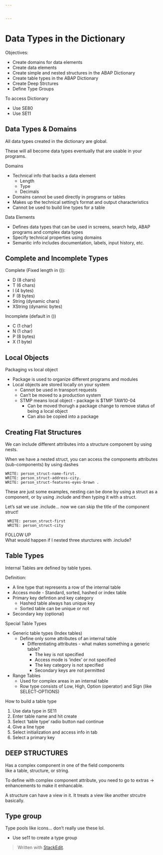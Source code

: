 ```yaml
---


---
```


<h1 id="data-types-in-the-dictionary">Data Types in the Dictionary</h1>
<p>Objectives:</p>
<ul>
<li>Create domains for data elements</li>
<li>Create data elements</li>
<li>Create simple and nested structures in the ABAP Dictionary</li>
<li>Create table types in the ABAP Dictionary</li>
<li>Create Deep Strctures</li>
<li>Define Type Groups</li>
</ul>
<p>To access Dictionary</p>
<ul>
<li>Use SE80</li>
<li>Use SE11</li>
</ul>
<h2 id="data-types--domains">Data Types &amp; Domains</h2>
<p>All data types created in the dictionary are global.</p>
<p>These will all become data types eventually that are usable in your programs.</p>
<p>Domains</p>
<ul>
<li>Technical info that backs a data element
<ul>
<li>Length</li>
<li>Type</li>
<li>Decimals</li>
</ul>
</li>
<li>Domains cannot be used directly in programs or tables</li>
<li>Makes up the technical setting’s format and output characteristics</li>
<li>Cannot be used to build line types for a table</li>
</ul>
<p>Data Elements</p>
<ul>
<li>Defines data types that can be used in screens, search help, ABAP programs and complex data types</li>
<li>Specify technical properties using domains</li>
<li>Semantic info includes documentation, labels, input history, etc.</li>
</ul>
<h2 id="complete-and-incomplete-types">Complete and Incomplete Types</h2>
<p>Complete (Fixed length in ()):</p>
<ul>
<li>D (8 chars)</li>
<li>T (6 chars)</li>
<li>I (4 bytes)</li>
<li>F (8 bytes)</li>
<li>String (dynamic chars)</li>
<li>XString (dynamic bytes)</li>
</ul>
<p>Incomplete (default in ())</p>
<ul>
<li>C (1 char)</li>
<li>N (1 char)</li>
<li>P (8 bytes)</li>
<li>X (1 byte)</li>
</ul>
<h2 id="local-objects">Local Objects</h2>
<p>Packaging vs local object</p>
<ul>
<li>Package is used to organize different programs and modules</li>
<li>Local objects are stored locally on your system
<ul>
<li>Cannot be used in transport requests</li>
<li>Can’t be moved to a production system</li>
<li>STMP means local object - package is $TMP TAW10-04
<ul>
<li>Can be moved thorugh a package change to remove status of being a local object</li>
<li>Can also be copied into a package</li>
</ul>
</li>
</ul>
</li>
</ul>
<h2 id="creating-flat-structures">Creating Flat Structures</h2>
<p>We can include different attributes into a structure component by using nests.</p>
<p>When we have a nested struct, you can access the components attributes (sub-components) by using dashes</p>
<pre class=" language-abap"><code class="prism  language-abap"><span class="token keyword">WRITE</span><span class="token punctuation">:</span> person_struct<span class="token token-operator punctuation">-</span>name<span class="token token-operator punctuation">-</span>first<span class="token punctuation">.</span>
<span class="token keyword">WRITE</span><span class="token punctuation">:</span> person_struct<span class="token token-operator punctuation">-</span>address<span class="token token-operator punctuation">-</span>city<span class="token punctuation">.</span>
<span class="token keyword">WRITE</span><span class="token punctuation">:</span> person_struct<span class="token token-operator punctuation">-</span>features<span class="token token-operator punctuation">-</span>eyes<span class="token token-operator punctuation">-</span>brown <span class="token punctuation">.</span>
</code></pre>
<p>These are just some examples, nesting can be done by using a struct as a component, or by using .include and then typing it with a struct.</p>
<p>Let’s sat we use .include… now we can skip the title of the component struct!</p>
<pre class=" language-abap"><code class="prism  language-abap"> <span class="token keyword">WRITE</span><span class="token punctuation">:</span> person_struct<span class="token token-operator punctuation">-</span>first
 <span class="token keyword">WRITE</span><span class="token punctuation">:</span> person_struct<span class="token token-operator punctuation">-</span>city
</code></pre>
<p>FOLLOW UP<br>
What would happen if I nested three sturctures with .include?</p>
<h2 id="table-types">Table Types</h2>
<p>Internal Tables are defined by table types.</p>
<p>Definition:</p>
<ul>
<li>A line type that represents a row of the internal table</li>
<li>Access mode - Standard, sorted, hashed or index table</li>
<li>Primary key defintion and key category
<ul>
<li>Hashed table always has unique key</li>
<li>Sorted table can be unique or not</li>
</ul>
</li>
<li>Secondary key (optional)</li>
</ul>
<p>Special Table Types</p>
<ul>
<li>Generic table types (Index tables)
<ul>
<li>Define only some attributes of an internal table
<ul>
<li>Differentiating attributes - what makes something a generic table?
<ul>
<li>The key is not specified</li>
<li>Access mode is ‘index’ or not specified</li>
<li>The key category is not specified</li>
<li>Secondary keys are not permitted</li>
</ul>
</li>
</ul>
</li>
</ul>
</li>
<li>Range Tables
<ul>
<li>Used for complex areas in an internal table</li>
<li>Row type consists of Low, High, Option (operator) and Sign (like SELECT-OPTIONS)</li>
</ul>
</li>
</ul>
<p>How to build a table type</p>
<ol>
<li>Use data type in SE11</li>
<li>Enter table name and hit create</li>
<li>Select ‘table type’ radio button nad continue</li>
<li>Give a line type</li>
<li>Select initialization and access info in tab</li>
<li>Select a primary key</li>
</ol>
<h2 id="deep-structures">DEEP STRUCTURES</h2>
<p>Has a complex component in one of the field components<br>
like a table, structure, or string.</p>
<p>To define with complex component attribute, you need to go to extras -&gt; enhancements to make it enhancable.</p>
<p>A structure can have a view in it. It treats a view like another strcutre basically.</p>
<h2 id="type-group">Type group</h2>
<p>Type pools like icons… don’t really use these lol.</p>
<ul>
<li>Use se11 to create a type group</li>
</ul>
<blockquote>
<p>Written with <a href="https://stackedit.io/">StackEdit</a>.</p>
</blockquote>

